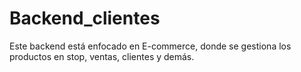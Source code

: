 # Backend_clientes
Este backend está enfocado en E-commerce, donde se gestiona los productos en stop, ventas, clientes y demás.

